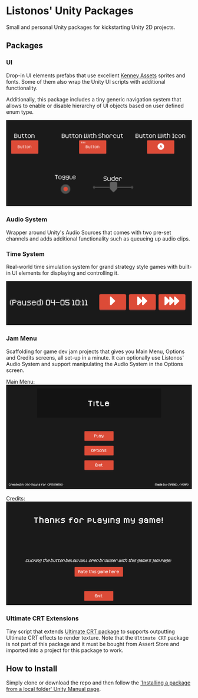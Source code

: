 # Listonos' Unity Packages
Small and personal Unity packages for kickstarting Unity 2D projects.

## Packages

### UI

Drop-in UI elements prefabs that use excellent [Kenney Assets](https://www.kenney.nl/assets) sprites and fonts. Some of them also wrap the Unity UI scripts with additional functionality.

Additionally, this package includes a tiny generic navigation system that allows to enable or disable hierarchy of UI objects based on user defined enum type.

![UI elements preview](com.listonos.ui/Documentation/UIElementsPreview.PNG)

### Audio System

Wrapper around Unity's Audio Sources that comes with two pre-set channels and adds additional functionality such as queueing up audio clips.

### Time System

Real-world time simulation system for grand strategy style games with built-in UI elements for displaying and controlling it.

![Time System UI elements](com.listonos.timesystem/Documentation/timeControlsPreview.PNG)

### Jam Menu

Scaffolding for game dev jam projects that gives you Main Menu, Options and Credits screens, all set-up in a minute. It can optionally use Listonos' Audio System and support manipulating the Audio System in the Options screen.

Main Menu:
![Jam Menu - Main Menu](com.listonos.jammenu/Documentation/MainMenuPreview.png)

Credits:
![Jam Menu - Credits Menu](com.listonos.jammenu/Documentation/CreditsPreview.png)

### Ultimate CRT Extensions

Tiny script that extends [Ultimate CRT package](https://assetstore.unity.com/packages/vfx/shaders/fullscreen-camera-effects/ultimate-crt-80048) to supports outputting Ultimate CRT effects to render texture. Note that the `Ultimate CRT` package is not part of this package and it must be bought from Assert Store and imported into a project for this package to work.

## How to Install

Simply clone or download the repo and then follow the ['Installing a package from a local folder' Unity Manual page](https://docs.unity3d.com/Manual/upm-ui-local.html).